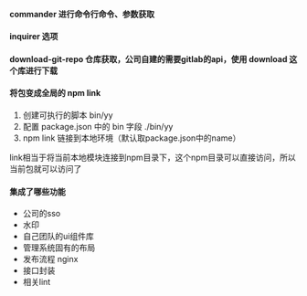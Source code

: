 #### commander 进行命令行命令、参数获取

#### inquirer 选项

#### download-git-repo 仓库获取，公司自建的需要gitlab的api，使用 download 这个库进行下载

#### 将包变成全局的 npm link

1. 创建可执行的脚本 bin/yy
1. 配置 package.json 中的 bin 字段 ./bin/yy
1. npm link 链接到本地环境（默认取package.json中的name）

link相当于将当前本地模块连接到npm目录下，这个npm目录可以直接访问，所以当前包就可以访问了

#### 集成了哪些功能

* 公司的sso
* 水印
* 自己团队的ui组件库
* 管理系统固有的布局
* 发布流程 nginx
* 接口封装
* 相关lint